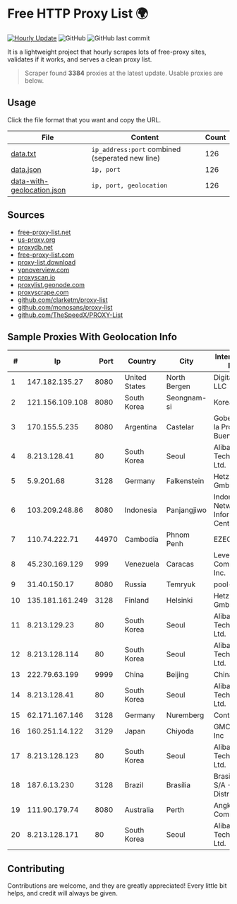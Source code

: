 
# Free HTTP Proxy List 🌍

[![Hourly Update](https://github.com/mertguvencli/http-proxy-list/actions/workflows/main.yml/badge.svg?branch=main)](https://github.com/mertguvencli/http-proxy-list/actions/workflows/main.yml)
![GitHub](https://img.shields.io/github/license/mertguvencli/http-proxy-list)
![GitHub last commit](https://img.shields.io/github/last-commit/mertguvencli/http-proxy-list)

It is a lightweight project that hourly scrapes lots of free-proxy sites, validates if it works, and serves a clean proxy list.


> Scraper found **3384** proxies at the latest update. Usable proxies are below.

## Usage

Click the file format that you want and copy the URL.


|File|Content|Count|
|----|-------|-----|
|[data.txt](https://raw.githubusercontent.com/mertguvencli/http-proxy-list/main/proxy-list/data.txt)|`ip_address:port` combined (seperated new line)|126|
|[data.json](https://raw.githubusercontent.com/mertguvencli/http-proxy-list/main/proxy-list/data.json)|`ip, port`|126|
|[data-with-geolocation.json](https://raw.githubusercontent.com/mertguvencli/http-proxy-list/main/proxy-list/data-with-geolocation.json)|`ip, port, geolocation`|126|

## Sources

* [free-proxy-list.net](https://free-proxy-list.net)
* [us-proxy.org](https://www.us-proxy.org)
* [proxydb.net](http://proxydb.net)
* [free-proxy-list.com](https://free-proxy-list.com/?page=&port=&type%5B%5D=http&type%5B%5D=https&up_time=0&search=Search)
* [proxy-list.download](https://www.proxy-list.download/HTTP)
* [vpnoverview.com](https://vpnoverview.com/privacy/anonymous-browsing/free-proxy-servers)
* [proxyscan.io](https://www.proxyscan.io)
* [proxylist.geonode.com](https://proxylist.geonode.com/api/proxy-list?limit=300&page=1&sort_by=lastChecked&sort_type=desc&protocols=http,https)
* [proxyscrape.com](https://api.proxyscrape.com/v2/?request=displayproxies&protocol=http&timeout=10000&country=all&ssl=all&anonymity=all)
* [github.com/clarketm/proxy-list](https://raw.githubusercontent.com/clarketm/proxy-list/master/proxy-list-raw.txt)
* [github.com/monosans/proxy-list](https://raw.githubusercontent.com/monosans/proxy-list/main/proxies/http.txt)
* [github.com/TheSpeedX/PROXY-List](https://raw.githubusercontent.com/TheSpeedX/PROXY-List/master/http.txt)


## Sample Proxies With Geolocation Info

|#|Ip|Port|Country|City|Internet Service Provider|
|-|--|----|-------|----|-------------------------|
|1|147.182.135.27|8080|United States|North Bergen|DigitalOcean, LLC|
|2|121.156.109.108|8080|South Korea|Seongnam-si|Korea Telecom|
|3|170.155.5.235|8080|Argentina|Castelar|Gobernacion de la Provincia de Buenos Aires|
|4|8.213.128.41|80|South Korea|Seoul|Alibaba (US) Technology Co., Ltd.|
|5|5.9.201.68|3128|Germany|Falkenstein|Hetzner Online GmbH|
|6|103.209.248.86|8080|Indonesia|Panjangjiwo|Indonesia Network Information Center|
|7|110.74.222.71|44970|Cambodia|Phnom Penh|EZECOM limited|
|8|45.230.169.129|999|Venezuela|Caracas|Level 3 Communications, Inc.|
|9|31.40.150.17|8080|Russia|Temryuk|pool-21vek|
|10|135.181.161.249|3128|Finland|Helsinki|Hetzner Online GmbH|
|11|8.213.129.23|80|South Korea|Seoul|Alibaba (US) Technology Co., Ltd.|
|12|8.213.128.114|80|South Korea|Seoul|Alibaba (US) Technology Co., Ltd.|
|13|222.79.63.199|9999|China|Beijing|Chinanet|
|14|8.213.128.41|80|South Korea|Seoul|Alibaba (US) Technology Co., Ltd.|
|15|62.171.167.146|3128|Germany|Nuremberg|Contabo GmbH|
|16|160.251.14.122|3129|Japan|Chiyoda|GMO Internet, Inc|
|17|8.213.128.123|80|South Korea|Seoul|Alibaba (US) Technology Co., Ltd.|
|18|187.6.13.230|3128|Brazil|Brasília|Brasil Telecom S/A - Filial Distrito Federal|
|19|111.90.179.74|8080|Australia|Perth|Angkor Data Communication|
|20|8.213.128.171|80|South Korea|Seoul|Alibaba (US) Technology Co., Ltd.|



## Contributing

Contributions are welcome, and they are greatly appreciated! Every
little bit helps, and credit will always be given.

